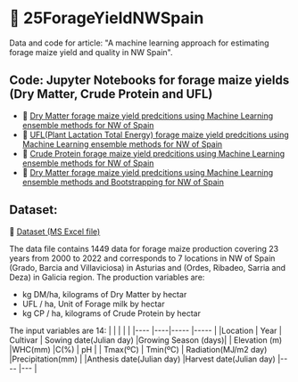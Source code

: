 # 🌽 25ForageYieldNWSpain
Data and code for article: "A machine learning approach for estimating forage maize yield and quality in NW Spain".

## Code: Jupyter Notebooks for forage maize yields (Dry Matter, Crude Protein and UFL)

* 📙 [Dry Matter forage maize yield predcitions using Machine Learning ensemble methods for NW of Spain](https://github.com/sgcortes/25ForageYieldNWSpain/blob/main/V7_DM_RFR_LGBM_XGB_OPTUNA_SHAP_PERMU_kgDM_RAD_Dia_Export.ipynb)
* 📙 [UFL(Plant Lactation Total Energy) forage maize yield predcitions using Machine Learning ensemble methods for NW of Spain](https://github.com/sgcortes/25ForageYieldNWSpain/blob/main/V7_UFL_RFR_LGBM_XGB_OPTUNA_SHAP_PERMU_kgDM_RAD_Dia_Export.ipynb)
* 📙 [Crude Protein forage maize yield predcitions using Machine Learning ensemble methods for NW of Spain](https://github.com/sgcortes/25ForageYieldNWSpain/blob/main/V7_CP_RFR_LGBM_XGB_OPTUNA_SHAP_PERMU_kgDM_RAD_Dia_Export.ipynb)
* 📙 [Dry Matter forage maize yield predcitions using Machine Learning ensemble methods and Bootstrapping for NW of Spain](https://github.com/sgcortes/25ForageYieldNWSpain/blob/main/V8_BoostrappingRFR_LGBM_XGB_OPTUNA_SHAP_PERMU_kgDM_RAD_Dia_Export.ipynb)

## Dataset:

📅 [Dataset (MS Excel file)](https://github.com/sgcortes/25ForageYieldNWSpain/blob/6cec3334f8163dfc43892384b56c27ee7168ea92/260324_ENG_MaizeForageSpainNWwtYearRadDay.xlsx)

The data file contains 1449 data for forage maize production covering 23 years from 2000 to 2022 and corresponds to 7 locations in NW of Spain (Grado, Barcia and Villaviciosa) in Asturias and (Ordes, Ribadeo, Sarria and Deza) in Galicia region. 
The production variables are: 
  * kg DM/ha, kilograms of Dry Matter by hectar 
  * UFL / ha, Unit of Forage milk by hectar
  * kg CP / ha, kilograms of Crude Protein by hectar

The input variables are 14:
|   	|   	|   	|   	|
|---- |----|-----	|----- |
|Location   	| Year  	| Cultivar 	| Sowing date(Julian day) |Growing Season (days)|
| Elevation (m)  	|WHC(mm)   	|C(%)    	| pH  	|
| Tmax(ºC)  	| Tmin(ºC)  	| Radiation(MJ/m2 day)  	|Precipitation(mm)   	|
|Anthesis date(Julian day) |Harvest date(Julian day) |---- |---  | 

